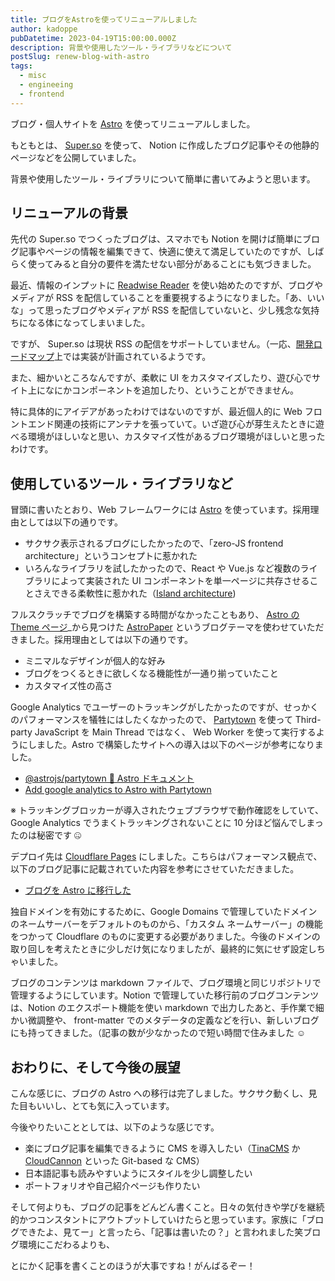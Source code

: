 ```yaml
---
title: ブログをAstroを使ってリニューアルしました
author: kadoppe
pubDatetime: 2023-04-19T15:00:00.000Z
description: 背景や使用したツール・ライブラリなどについて
postSlug: renew-blog-with-astro
tags:
  - misc
  - engineeing
  - frontend
---
```


ブログ・個人サイトを [Astro](https://astro.build/) を使ってリニューアルしました。

もともとは、 [Super.so](https://super.so/) を使って、 Notion に作成したブログ記事やその他静的ページなどを公開していました。

背景や使用したツール・ライブラリについて簡単に書いてみようと思います。

## リニューアルの背景

先代の Super.so でつくったブログは、スマホでも Notion を開けば簡単にブログ記事やページの情報を編集できて、快適に使えて満足していたのですが、しばらく使ってみると自分の要件を満たせない部分があることにも気づきました。

最近、情報のインプットに [Readwise Reader](https://readwise.io/read) を使い始めたのですが、ブログやメディアが RSS を配信していることを重要視するようになりました。「あ、いいな」って思ったブログやメディアが RSS を配信していないと、少し残念な気持ちになる体になってしまいました。

ですが、 Super.so は現状 RSS の配信をサポートしていません。（一応、[開発ロードマップ](https://community.super.so/c/questions/rss-feed-for-blog)上では実装が計画されているようです。

また、細かいところなんですが、柔軟に UI をカスタマイズしたり、遊び心でサイト上になにかコンポーネントを追加したり、ということができません。

特に具体的にアイデアがあったわけではないのですが、最近個人的に Web フロントエンド関連の技術にアンテナを張っていて。いざ遊び心が芽生えたときに遊べる環境がほしいなと思い、カスタマイズ性があるブログ環境がほしいと思ったわけです。

## 使用しているツール・ライブラリなど

冒頭に書いたとおり、Web フレームワークには [Astro](https://astro.build/) を使っています。採用理由としては以下の通りです。

- サクサク表示されるブログにしたかったので、「zero-JS frontend architecture」というコンセプトに惹かれた
- いろんなライブラリを試したかったので、React や Vue.js など複数のライブラリによって実装された UI コンポーネントを単一ページに共存させることさえできる柔軟性に惹かれた（[Island architecture](https://docs.astro.build/en/concepts/islands/))

フルスクラッチでブログを構築する時間がなかったこともあり、 [Astro の Theme ページ](https://astro.build/themes/)\_から見つけた [AstroPaper](https://github.com/satnaing/astro-paper) というブログテーマを使わせていただきました。採用理由としては以下の通りです。

- ミニマルなデザインが個人的な好み
- ブログをつくるときに欲しくなる機能性が一通り揃っていたこと
- カスタマイズ性の高さ

Google Analytics でユーザーのトラッキングがしたかったのですが、せっかくのパフォーマンスを犠牲にはしたくなかったので、 [Partytown](https://partytown.builder.io/) を使って Third-party JavaScript を Main Thread ではなく、 Web Worker を使って実行するようにしました。Astro で構築したサイトへの導入は以下のページが参考になりました。

- [@astrojs/partytown 🚀 Astro ドキュメント](https://docs.astro.build/ja/guides/integrations-guide/partytown/)
- [Add google analytics to Astro with Partytown](https://www.kevinzunigacuellar.com/blog/google-analytics-in-astro/)

※ トラッキングブロッカーが導入されたウェブブラウザで動作確認をしていて、Google Analytics でうまくトラッキングされないことに 10 分ほど悩んでしまったのは秘密です 🤐

デプロイ先は [Cloudflare Pages](https://www.cloudflare.com/ja-jp/products/pages/) にしました。こちらはパフォーマンス観点で、以下のブログ記事に記載されていた内容を参考にさせていただきました。

- [ブログを Astro に移行した](https://www.shufo.dev/posts/migrate-blog-to-astro/)

独自ドメインを有効にするために、Google Domains で管理していたドメインのネームサーバーをデフォルトのものから、「カスタム ネームサーバー」の機能をつかって Cloudflare のものに変更する必要がありました。今後のドメインの取り回しを考えたときに少しだけ気になりましたが、最終的に気にせず設定しちゃいました。

ブログのコンテンツは markdown ファイルで、ブログ環境と同じリポジトリで管理するようにしています。Notion で管理していた移行前のブログコンテンツは、Notion のエクスポート機能を使い markdown で出力したあと、手作業で細かい微調整や、 front-matter でのメタデータの定義などを行い、新しいブログにも持ってきました。（記事の数が少なかったので短い時間で住みました ☺️

## おわりに、そして今後の展望

こんな感じに、ブログの Astro への移行は完了しました。サクサク動くし、見た目もいいし、とても気に入っています。

今後やりたいこととしては、以下のような感じです。

- 楽にブログ記事を編集できるように CMS を導入したい（[TinaCMS](https://tina.io/) か [CloudCannon](https://cloudcannon.com/) といった Git-based な CMS）
- 日本語記事も読みやすいようにスタイルを少し調整したい
- ポートフォリオや自己紹介ページも作りたい

そして何よりも、ブログの記事をどんどん書くこと。日々の気付きや学びを継続的かつコンスタントにアウトプットしていけたらと思っています。家族に「ブログできたよ、見てー」と言ったら、「記事は書いたの？」と言われました笑ブログ環境にこだわるよりも、

とにかく記事を書くことのほうが大事ですね！がんばるぞー！

